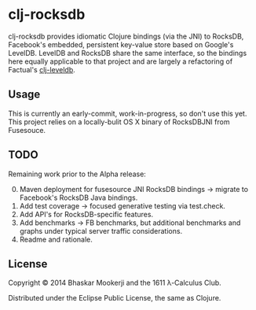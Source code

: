 # clj-rocksdb

clj-rocksdb provides idiomatic Clojure bindings (via the JNI) to RocksDB,
Facebook's embedded, persistent key-value store based on Google's
LevelDB. LevelDB and RocksDB share the same interface, so the bindings here
equally applicable to that project and are largely a refactoring of Factual's
[clj-leveldb](https://github.com/Factual/clj-leveldb).

## Usage

This is currently an early-commit, work-in-progress, so don't use this
yet. This project relies on a locally-bulit OS X binary of RocksDBJNI from
Fusesouce.

## TODO

Remaining work prior to the Alpha release:

0. Maven deployment for fusesource JNI RocksDB bindings -> migrate to
   Facebook's RocksDB Java bindings.
1. Add test coverage -> focused generative testing via test.check.
2. Add API's for RocksDB-specific features.
3. Add benchmarks -> FB benchmarks, but additional benchmarks and graphs under
   typical server traffic considerations.
4. Readme and rationale.

## License

Copyright © 2014 Bhaskar Mookerji and the 1611 λ-Calculus Club.

Distributed under the Eclipse Public License, the same as Clojure.
